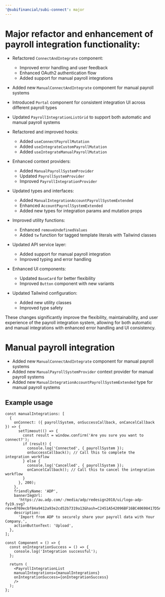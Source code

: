 ```yaml
---
'@subifinancial/subi-connect': major
---
```


# Major refactor and enhancement of payroll integration functionality:

- Refactored `ConnectAndIntegrate` component:
  - Improved error handling and user feedback
  - Enhanced OAuth2 authentication flow
  - Added support for manual payroll integrations

- Added new `ManualConnectAndIntegrate` component for manual payroll systems

- Introduced `Portal` component for consistent integration UI across different payroll types

- Updated `PayrollIntegrationListGrid` to support both automatic and manual payroll systems

- Refactored and improved hooks:
  - Added `useConnectPayrollMutation`
  - Added `useIntegrateCustomPayrollMutation`
  - Added `useIntegrateManualPayrollMutation`

- Enhanced context providers:
  - Added `ManualPayrollSystemProvider`
  - Updated `PayrollSystemProvider`
  - Improved `PayrollIntegrationProvider`

- Updated types and interfaces:
  - Added `ManualIntegrationAccountPayrollSystemExtended`
  - Enhanced `AccountPayrollSystemExtended`
  - Added new types for integration params and mutation props

- Improved utility functions:
  - Enhanced `removeUndefinedValues`
  - Added `tw` function for tagged template literals with Tailwind classes

- Updated API service layer:
  - Added support for manual payroll integration
  - Improved typing and error handling

- Enhanced UI components:
  - Updated `BaseCard` for better flexibility
  - Improved `Button` component with new variants

- Updated Tailwind configuration:
  - Added new utility classes
  - Improved type safety

These changes significantly improve the flexibility, maintainability, and user experience of the payroll integration system, allowing for both automatic and manual integrations with enhanced error handling and UI consistency.

# Manual payroll integration

- Added new `ManualConnectAndIntegrate` component for manual payroll systems
- Added new `ManualPayrollSystemProvider` context provider for manual payroll systems
- Added new `ManualIntegrationAccountPayrollSystemExtended` type for manual payroll systems

## Example usage

```tsx
const manualIntegrations: [
  {
    onConnect: ({ payrollSystem, onSuccessCallback, onCancelCallback }) => {
      setTimeout(() => {
        const result = window.confirm('Are you sure you want to connect?');
        if (result) {
          console.log('Connected', { payrollSystem });
          onSuccessCallback(); // Call this to complete the integration workflow
        } else {
          console.log('Cancelled', { payrollSystem });
          onCancelCallback(); // Call this to cancel the integration workflow
        }
      }, 200);
    },
    friendlyName: 'ADP',
    bannerImgUrl:
      'https://au.adp.com/-/media/adp/redesign2018/ui/logo-adp-fy19.svg?rev=0769ecbf84a9412a93e2cd52b7319a13&hash=C2451A542096BF16BC40698417D5A6FD',
    description:
      'Import from ADP to securely share your payroll data with Your Company.',
    actionButtonText: 'Upload',
  },
];

const Component = () => {
  const onIntegrationSuccess = () => {
    console.log('Integration successful');
  };

  return (
    <PayrollIntegrationList 
    manualIntegrations={manualIntegrations} 
    onIntegrationSuccess={onIntegrationSuccess}
    />
  );
};
```
